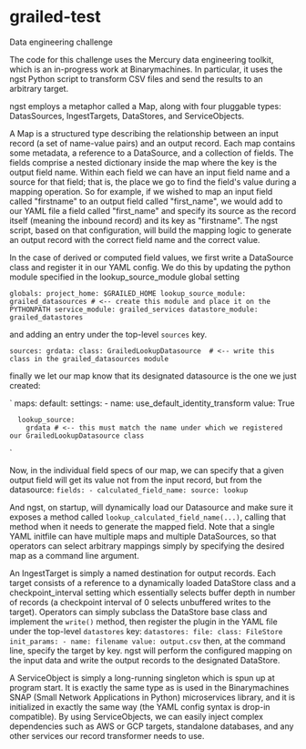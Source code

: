 # grailed-test
Data engineering challenge

The code for this challenge uses the Mercury data engineering toolkit, which is an in-progress work at Binarymachines. In particular,
it uses the ngst Python script to transform CSV files and send the results to an arbitrary target.


ngst employs a metaphor called a Map, along with four pluggable types: DatasSources, IngestTargets, DataStores, and ServiceObjects.

A Map is a structured type describing the relationship between an input record (a set of name-value pairs) and an output record.
Each map contains some metadata, a reference to a DataSource, and a collection of fields. The fields comprise a nested dictionary inside
the map where the key is the output field name. Within each field we can have an input field name and a source for that field; that is,
the place we go to find the field's value during a mapping operation. So for example, if we wished to map an input field called "firstname"
to an output field called "first_name", we would add to our YAML file a field called "first_name" and specify its source as 
the record itself (meaning the inbound record) and its key as "firstname". The ngst script, based on that configuration, will build
the mapping logic to generate an output record with the correct field name and the correct value.

In the case of derived or computed field values, we first write a DataSource class and register it in our YAML config. 
We do this by updating the python module specified in the lookup_source_module global setting 

`
  globals:
    project_home: $GRAILED_HOME
    lookup_source_module: grailed_datasources # <-- create this module and place it on the PYTHONPATH
    service_module: grailed_services
    datastore_module: grailed_datastores
`

and adding an entry under the top-level `sources` key.

`
  sources:
    grdata:
      class: GrailedLookupDatasource  # <-- write this class in the grailed_datasources module 
`

finally we let our map know that its designated datasource is the one we just created:

`
  maps:
    default:
      settings:
          - name: use_default_identity_transform
            value: True

      lookup_source: 
        grdata # <-- this must match the name under which we registered our GrailedLookupDatasource class
`   
      
 Now, in the individual field specs of our map, we can specify that a given output field will get its value not from the
 input record, but from the datasource:
`
  fields:
      - calculated_field_name:
        source: lookup
`     
      
 And ngst, on startup, will dynamically load our Datasource and make sure it exposes a method called 
 `lookup_calculated_field_name(...)`, calling that method when it needs to generate the mapped field. Note that a single YAML initfile
 can have multiple maps and multiple DataSources, so that operators can select arbitrary mappings simply by specifying the desired map
 as a command line argument.
 
 An IngestTarget is simply a named destination for output records. Each target consists of a reference to a dynamically loaded DataStore
 class and a checkpoint_interval setting which essentially selects buffer depth in number of records (a checkpoint interval of 0 selects unbuffered writes to the target). Operators can simply subclass the DataStore base class and implement the `write()` method, then register the plugin
 in the YAML file under the top-level `datastores` key:
 `
   datastores:
      file:
          class: FileStore
          init_params:
                  - name: filename
                    value: output.csv
`
then, at the command line, specify the target by key. ngst will perform the configured mapping on the input data and write the output
records to the designated DataStore.


A ServiceObject is simply a long-running singleton which is spun up at program start. It is exactly the same type as is used in the 
Binarymachines SNAP (Small Network Applications in Python) microservices library, and it is initialized in exactly the same way
(the YAML config syntax is drop-in compatible).
By using ServiceObjects, we can easily inject complex dependencies such as AWS or GCP targets, standalone databases, and any other
services our record transformer needs to use. 

 
 
 
 
 
 
 
 
 
      
